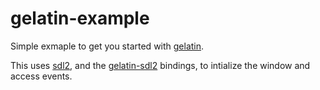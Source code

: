gelatin-example
===============

Simple exmaple to get you started with
[gelatin](http://hackage.haskell.org/package/gelatin).

This uses [sdl2](https://hackage.haskell.org/package/sdl2), and the
[gelatin-sdl2](https://github.com/schell/gelatin/tree/master/gelatin-sdl2)
bindings, to intialize the window and access events.
